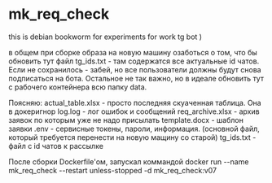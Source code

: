# mk_req_check

this is debian bookworm for experiments for work tg bot )
 

 в общем при сборке образа на новую машину озаботься о том, что бы обновить тут файл tg_ids.txt - там содержатся все актуальные id чатов. Если не сохранилось - забей, но все пользователи должны будут снова подписаться на бота. 
 Остальное не так важно, но в идеале обновить тут с рабочего контейнера всю папку data. 

 Поясняю:
 actual_table.xlsx      - просто последняя скуаченная таблица. Она в докеригнор
 log.log                - лог ошибок и сообщений
 req_archive.xlsx       - архив заявок по которым уже не надо присылать 
 template.docx          - шаблон заявки
 .env                   - сервисные токены, пароли, информация. (основной файл, который требуется перенести на новую мащину со старой)
 tg_ids.txt             - файл с id чатов к рассылке
 

После сборки Dockerfile'ом, запускал коммандой docker run --name mk_req_check --restart unless-stopped -d mk_req_check:v07

